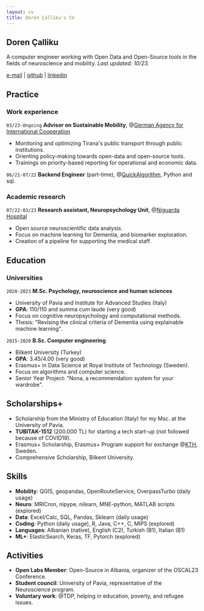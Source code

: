 ```yaml
---
layout: cv
title: Doren Çalliku's CV
---
```


## Doren Çalliku

A computer engineer working with Open Data and Open-Source tools in the fields of neuroscience and mobility. _Last updated: 10/23._

<div id="webaddress">
<a href="mailto:dcalliku@gmail.com">e-mail</a>
<!--| <a href="https://dorencalliku.github.io">dorencalliku.github.io</a>-->
| <a href="https://github.com/pomodoren">github</a>
| <a href="https://www.linkedin.com/in/pomodoren/">linkedin</a>
</div>

## Practice

### Work experience

`03/23-Ongoing`
__Advisor on Sustainable Mobility__, @<ins>[German Agency for International Cooperation](https://www.giz.de/en/html/index.html)</ins>

- Monitoring and optimizing Tirana's public transport through public institutions.
- Orienting policy-making towards open-data and open-source tools.
- Trainings on priority-based reporting for operational and economic data.

`06/21-07/22`
__Backend Engineer__ (part-time), @<ins>[QuickAlgorithm](https://quickalgorithm.com/)</ins>, Python and sql.

### Academic research

`07/22-03/23`
__Research assistant, Neuropsychology Unit__, @<ins>[Niguarda Hospital](https://www.ospedaleniguarda.it/EN/)<ins>

- Open source neuroscientific data analysis.
- Focus on machine learning for Dementia, and biomarker exploration. 
- Creation of a pipeline for supporting the medical staff.  

## Education

### Universities

`2020-2023`
__M.Sc. Psychology, neuroscience and human sciences__

- University of Pavia and Institute for Advanced Studies (Italy)
- __GPA__: 110/110 and summa cum laude (very good)
- Focus on cognitive neuropsychology and computational methods.
- Thesis: "Revising the clinical criteria of Dementia using explainable machine learning".

`2015-2020`
__B.Sc. Computer engineering__

- Bilkent University (Turkey)
- __GPA__: 3.45/4.00 (very good)
- Erasmus+ in Data Science at Royal Institute of Technology (Sweden).
- Focus on algorithms and computer science.
- Senior Year Project: "Nona, a recommendation system for your wardrobe".

## Scholarships+

- Scholarship from the Ministry of Education (Italy) for my Msc. at the University of Pavia.
- __TUBITAK-1512__ (200.000 TL) for starting a tech start-up (not followed because of COVID19).
- Erasmus+ Scholarship, Erasmus+ Program support for exchange @<ins>[KTH](https://www.kth.se/en)</ins>, Sweden.
- Comprehensive Scholarship, Bilkent University.

## Skills

- __Mobility__: QGIS, geopandas, OpenRouteService, OverpassTurbo (daily usage)
- __Neuro__: MRICron, nipype, nilearn, MNE-python, MATLAB scripts (explored)
- __Data__: Excel/Calc, SQL, Pandas, Sklearn (daily usage)
- __Coding__: Python (daily usage), R, Java, C++, C, MIPS (explored)
- __Languages__: Albanian (native), English (C2), Turkish (B1), Italian (B1)
- __ML+__: ElasticSearch, Keras, TF, Pytorch (explored)

## Activities
- __Open Labs Member__: Open-Source in Albania, organizer of the OSCAL23 Conference.
- __Student council__: University of Pavia, representative of the Neuroscience program.
- __Voluntary work__: @TDP, helping in education, poverty, and refugee issues.

